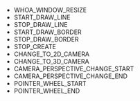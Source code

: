-   WHOA_WINDOW_RESIZE
-   START_DRAW_LINE
-   STOP_DRAW_LINE
-   START_DRAW_BORDER
-   STOP_DRAW_BORDER
-   STOP_CREATE
-   CHANGE_TO_2D_CAMERA
-   CHANGE_TO_3D_CAMERA
-   CAMERA_PERSPECTIVE_CHANGE_START
-   CAMERA_PERSPECTIVE_CHANGE_END
-   POINTER_WHEEL_START
-   POINTER_WHEEL_END
